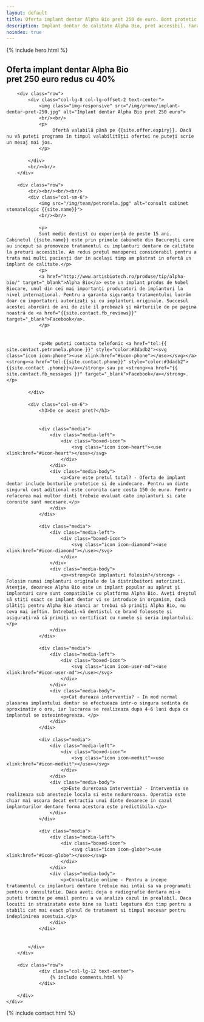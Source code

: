 ```yaml
---
layout: default
title: Oferta implant dentar Alpha Bio pret 250 de euro. Bont protetic inclus, consultatie gratuita.
description: Implant dentar de calitate Alpha Bio, pret accesibil. Fara costuri ascunse, bontul protetic, consultatia sunt incluse in pret.
noindex: true
---
```


<!-- Start Hero -->

{% include hero.html %}

<!-- End Hero -->


<!-- Start About -->
<div id="oabout" class="about">
    <div class="container-fluid">
        <h2 class="section-title">Oferta implant dentar Alpha Bio <br/> pret 250 euro redus cu 40%</h2>
        
        <div class="row">
            <div class="col-lg-8 col-lg-offset-2 text-center">
                <img class="img-responsive" src="/img/promo/implant-dentar-pret-250.jpg" alt="Implant dentar Alpha Bio pret 250 euro">
                <br/><br/>
                <p>
                     Ofertă valabilă până pe {{site.offer.expiry}}. Dacă nu vă puteți programa în timpul valabilității ofertei ne puteți scrie un mesaj mai jos.                 
                </p>

            </div>
            <br/><br/>
        </div>

        <div class="row">
            <br/><br/><br/><br/>
            <div class="col-sm-6">
                <img src="/img/team/petronela.jpg" alt="consult cabinet stomatologic {{site.name}}">
                <br/><br/>

                <p>
                Sunt medic dentist cu experiență de peste 15 ani. Cabinetul {{site.name}} este prin primele cabinete din București care au inceput sa promoveze tratamentul cu implanturi dentare de calitate la preturi accesibile. Am redus prețul manoperei considerabil pentru a trata mai multi pacienți dar in același timp am păstrat in ofertă un implant de calitate.</p>
                <p>
                <a href="http://www.artisbiotech.ro/produse/tip/alpha-bio/" target="_blank">Alpha Bio</a> este un implant produs de Nobel Biocare, unul din cei mai importanți producatori de implanturi la nivel internațional. Pentru a garanta siguranța tratamentului lucrăm doar cu importatori autorizați și cu implanturi originale. Succesul acestei abordări de ani de zile il probează și mărturiile de pe pagina noastră de <a href="{{site.contact.fb_reviews}}" target="_blank">Facebook</a>. 
                </p>
                
                
                <p>Ne puteti contacta telefonic <a href="tel:{{ site.contact.petronela.phone }}" style="color:#3dadb2"><svg class="icon icon-phone"><use xlink:href="#icon-phone"></use></svg></a><strong><a href="tel:{{site.contact.phone}}" style="color:#3dadb2">{{site.contact .phone}}</a></strong> sau pe <strong><a href="{{ site.contact.fb_messages }}" target="_blank">Facebook</a></strong>.</p>
                
            </div>

            <div class="col-sm-6">
                <h3>De ce acest pret?</h3>

                
                <div class="media">
                    <div class="media-left">
                        <div class="boxed-icon">
                            <svg class="icon icon-heart"><use xlink:href="#icon-heart"></use></svg>
                        </div>
                    </div>
                    <div class="media-body">
                        <p>Care este pretul total? - Oferta de implant dentar include bonturile protetice si de vindecare. Pentru un dinte singurul cost aditional este coronita care costa 150 de euro. Pentru refacerea mai multor dinti trebuie evaluat cate implanturi si cate coronite sunt necesare.</p>
                    </div>
                </div>
                
                <div class="media">
                    <div class="media-left">
                        <div class="boxed-icon">
                            <svg class="icon icon-diamond"><use xlink:href="#icon-diamond"></use></svg>
                        </div>
                    </div>
                    <div class="media-body">
                        <p><strong>Ce implanturi folosim?</strong> - Folosim numai implanturi originale de la distribuitori autorizati. Atenție, deoarece Alpha Bio este un implant popular au apărut și implanturi care sunt compatibile cu platforma Alpha Bio. Aveți dreptul să stiți exact ce implant dentar vi se introduce in organism, dacă plătiți pentru Alpha Bio atunci ar trebui să primiți Alpha Bio, nu ceva mai ieftin. Intrebați-vă dentistul ce brand folosește și asigurați-vă că primiți un certificat cu numele și seria implantului.</p>
                    </div>
                </div>

                <div class="media">
                    <div class="media-left">
                        <div class="boxed-icon">
                            <svg class="icon icon-user-md"><use xlink:href="#icon-user-md"></use></svg>
                        </div>
                    </div>
                    <div class="media-body">
                        <p>Cat dureaza interventia? - In mod normal plasarea implantului dentar se efectueaza intr-o singura sedinta de aproximativ o ora, iar lucrarea se realizeaza dupa 4-6 luni dupa ce implantul se osteointegreaza. </p>
                    </div>
                </div>
                    
                <div class="media">
                    <div class="media-left">
                        <div class="boxed-icon">
                            <svg class="icon icon-medkit"><use xlink:href="#icon-medkit"></use></svg>
                        </div>
                    </div>
                    <div class="media-body">
                        <p>Este dureroasa interventia? - Interventia se realizeaza sub anestezie locala si este nedureroasa. Operatia este chiar mai usoara decat extractia unui dinte deoarece in cazul implanturilor dentare forma acestora este predictibila.</p>
                    </div>
                </div>
                
                <div class="media">
                    <div class="media-left">
                        <div class="boxed-icon">
                            <svg class="icon icon-globe"><use xlink:href="#icon-globe"></use></svg>
                        </div>
                    </div>
                    <div class="media-body">
                        <p>Consultatie online - Pentru a incepe tratamentul cu implanturi dentare trebuie mai intai sa va programati pentru o consultatie. Daca aveti deja o radiografie dentara mi-o puteti trimite pe email pentru a va analiza cazul in prealabil. Daca locuiti in strainatate este bine sa luati legatura din timp pentru a stabili cat mai exact planul de tratament si timpul necesar pentru indeplinirea acestuia.</p>
                    </div>
                </div>
                

            </div>
        </div>
        
        <div class="row">
                <div class="col-lg-12 text-center">
                    {% include comments.html %}
                </div>

        </div>
    </div>
</div>
<!-- End About -->


<!-- Start Contact -->

{% include contact.html %}

<!-- End Contact -->


    
    
    
    
